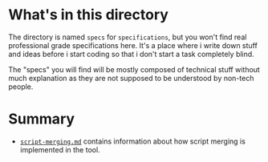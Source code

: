 # What's in this directory
The directory is named `specs` for `specifications`, but you won't find real
professional grade specifications here. It's a place where i write down stuff
and ideas before i start coding so that i don't start a task completely blind.

The "specs" you will find will be mostly composed of technical stuff without
much explanation as they are not supposed to be understood by non-tech people.

# Summary

- [`script-merging.md`](./script-merging.md) contains information about how
script merging is implemented in the tool.